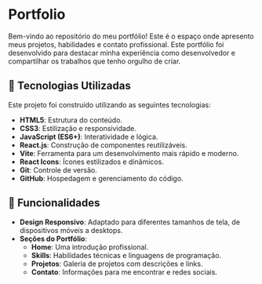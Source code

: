 # Portfolio 

Bem-vindo ao repositório do meu portfólio! Este é o espaço onde apresento meus projetos, habilidades e contato profissional. Este portfólio foi desenvolvido para destacar minha experiência como desenvolvedor e compartilhar os trabalhos que tenho orgulho de criar.

## 🚀 Tecnologias Utilizadas

Este projeto foi construído utilizando as seguintes tecnologias:

- **HTML5**: Estrutura do conteúdo.
- **CSS3**: Estilização e responsividade.
- **JavaScript (ES6+)**: Interatividade e lógica.
- **React.js**: Construção de componentes reutilizáveis.
- **Vite**: Ferramenta para um desenvolvimento mais rápido e moderno.
- **React Icons**: Ícones estilizados e dinâmicos.
- **Git**: Controle de versão.
- **GitHub**: Hospedagem e gerenciamento do código.


## 🎨 Funcionalidades

- **Design Responsivo**: Adaptado para diferentes tamanhos de tela, de dispositivos móveis a desktops.
- **Seções do Portfólio**:
  - **Home**: Uma introdução profissional.
  - **Skills**: Habilidades técnicas e linguagens de programação.
  - **Projetos**: Galeria de projetos com descrições e links.
  - **Contato**: Informações para me encontrar e redes sociais.



